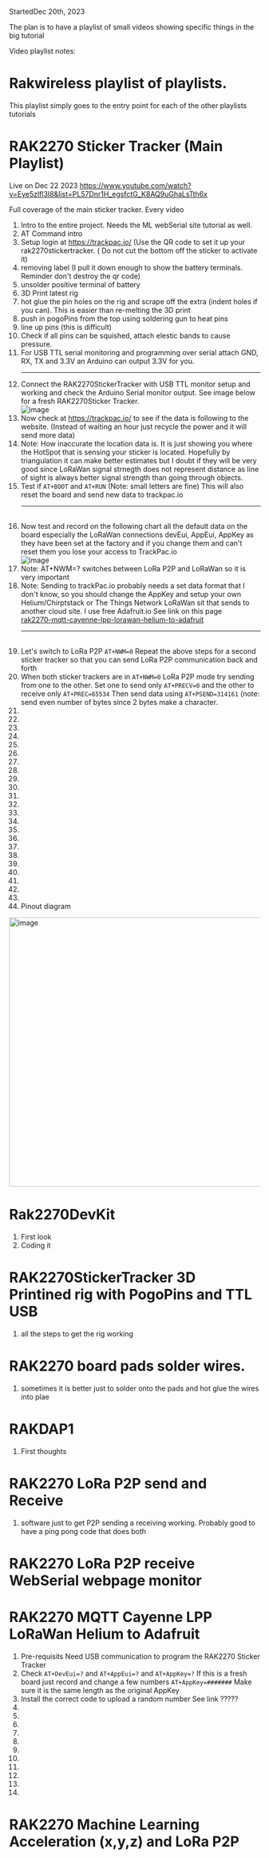 


StartedDec 20th, 2023

The plan is to have a playlist of small videos showing specific things in the big tutorial

Video playlist notes:

# Rakwireless playlist of playlists. 

This playlist simply goes to the entry point for each of the other playlists tutorials


# RAK2270 Sticker Tracker (Main Playlist)
Live on Dec 22 2023
https://www.youtube.com/watch?v=Eye5zlfl3I8&list=PL57Dnr1H_egsfctG_K8AQ9uGhaLsTth6x

Full coverage of the main sticker tracker. Every video
1. Intro to the entire project. Needs the ML webSerial site tutorial as well.
1. AT Command intro
1. Setup login at https://trackpac.io/  (Use the QR code to set it up your rak2270stickertracker. ( Do not cut the bottom off the sticker to activate it)
1. removing label (I pull it down enough to show the battery terminals. Reminder don't destroy the qr code)
1. unsolder positive terminal of battery
1. 3D Print latest rig
1. hot glue the pin holes on the rig and scrape off the extra (indent holes if you can). This is easier than re-melting the 3D print
1. push in pogoPins from the top using soldering gun to heat pins
1. line up pins (this is difficult)
1. Check if all pins can be squished, attach elestic bands to cause pressure.
1. For USB TTL serial monitoring and programming over serial attach GND, RX, TX and 3.3V an Arduino can output 3.3V for you. <hr> 
1. Connect the RAK2270StickerTracker with USB TTL monitor setup and working and check the Arduino Serial monitor output. See image below for a fresh RAK2270Sticker Tracker. <br>
![image](https://github.com/hpssjellis/mcu-stable-edu-launch/assets/5605614/99e4299e-27b2-4385-8317-00950a99aea8)
1. Now check at https://trackpac.io/ to see if the data is following to the website. (Instead of waiting an hour just recycle the power and it will send more data)
1. Note: How inaccurate the location data is. It is just showing you where the HotSpot that is sensing your sticker is located. Hopefully by triangulation it can make better estimates but I doubt if they will be very good since LoRaWan signal strnegth does not represent distance as line of sight is always better signal strength than going through objects.
1. Test if ```AT+BOOT``` and ```AT+RUN``` (Note: small letters are fine) This will also reset the board and send new data to trackpac.io <hr><br>
1. Now test and record on the following chart all the default data on the board especially the LoRaWan connections devEui, AppEui, AppKey as they have been set at the factory and if you change them and can't reset them you lose your access to TrackPac.io <br> 
![image](https://github.com/hpssjellis/mcu-stable-edu-launch/assets/5605614/88614bf7-9d71-4b27-bc9a-266105ce0506)
1. Note: AT+NWM=?    switches between LoRa P2P and LoRaWan so it is very important
1. Note: Sending to trackPac.io probably needs a set data format that I don't know, so you should change the AppKey and setup your own Helium/Chirptstack or The Things Network LoRaWan sit that sends to another cloud site. I use free Adafruit.io See link on this page  <br>[rak2270-mqtt-cayenne-lpp-lorawan-helium-to-adafruit](https://github.com/hpssjellis/mcu-stable-edu-launch/blob/main/rak2270-sticker-tracker/video-playlist.md#rak2270-mqtt-cayenne-lpp-lorawan-helium-to-adafruit)  <hr> <br>
1. Let's switch to LoRa P2P ```AT+NWM=0``` Repeat the above steps for a second sticker tracker so that you can send LoRa P2P communication back and forth
1. When both sticker trackers are in  ```AT+NWM=0``` LoRa P2P mode try sending from one to the other. Set one to send only ```AT+PRECV=0``` and the other to receive only  ```AT+PREC=65534``` Then send data using ```AT+PSEND=314161``` (note: send even number of bytes since 2 bytes make a character.
1.
1.
1.
1.
1.
1.
1.
1.
1.
1.
1.
1.
1.
1.
1.
1.
1.
1.
1.
1.
1.
1.
1.
1. Pinout diagram
<img width="538" alt="image" src="https://github.com/hpssjellis/mcu-stable-edu-launch/assets/5605614/dff30224-ca74-43d0-8418-3637a3723608">









# Rak2270DevKit
1. First look
2. Coding it


# RAK2270StickerTracker 3D Printined rig with PogoPins and TTL USB
1. all the steps to get the rig working



# RAK2270 board pads solder wires.
1. sometimes it is better just to solder onto the pads and hot glue the wires into plae

# RAKDAP1
1. First thoughts

# RAK2270 LoRa P2P send and Receive
1. software just to get P2P sending a receiving working. Probably good to have a ping pong code that does both


# RAK2270 LoRa P2P receive WebSerial webpage monitor

# RAK2270 MQTT Cayenne LPP LoRaWan Helium to Adafruit 

1. Pre-requisits Need USB communication to program the RAK2270 Sticker Tracker
1. Check ```AT+DevEui=?``` and ```AT+AppEui=?``` and  ```AT+AppKey=?``` If this is a fresh board just record and change a few numbers ```AT+AppKey=#######```  Make sure it is the same length as the original AppKey 
1. Install the correct code to upload a random number  See link ?????
1. 
1. 
1. 
1. 
1. 
1. 
1. 
1. 
1. 
1. 
1. 

# RAK2270 Machine Learning Acceleration (x,y,z) and LoRa P2P























